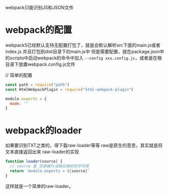 webpack只能识别JS和JSON文件

# webpack的配置

webpack5已经默认支持无配置打包了，就是会默认解析src下面的main.js或者index.js 并且打包到dist目录下的main.js中
但是需要配置，就在package.json中的scripts中启动webpack的命令中加入 `--config xxx.config.js`，或者是在根目录下放置webpack.config.js文件

// 简单的配置
```js
const path = require("path")
const HtmlWebpackPlugin = require("html-webpack-plugin")

module.exports = {
  mode: '‘
}
```

# webpack的loader
如果要识别TXT之类的，得下载raw-loader等等
raw是原生的意思，其实就是将文本直接返回出来
raw-loader的实现

```js
function loader(source) {
  // source 是 资源被fs读取后解析的字符串
  return `module.exports = ${source}`
}
```

这样就是一个简单的raw-loader。
